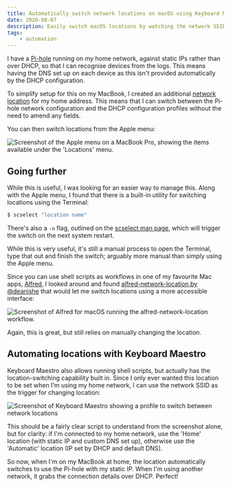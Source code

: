 ```yaml
---
title: Automatically switch network locations on macOS using Keyboard Maestro
date: 2020-08-07
description: Easily switch macOS locations by watching the network SSID with Keyboard Maestro, rather than using the Apple menu.
tags: 
    - automation
---
```


I have a [Pi-hole](https://pi-hole.net/) running on my home network, against static IPs rather than over DHCP, so that I can recognise devices from the logs. This means having the DNS set up on each device as this isn't provided automatically by the DHCP configuration.

To simplify setup for this on my MacBook, I created an additional [network location](https://support.apple.com/en-gb/HT202480) for my home address. This means that I can switch between the Pi-hole network configuration and the DHCP configuration profiles without the need to amend any fields.

You can then switch locations from the Apple menu:

![Screenshot of the Apple menu on a MacBook Pro, showing the items available under the 'Locations' menu.](/img/2020-08-07-locations-apple-menu.png)


## Going further

While this is useful, I was looking for an easier way to manage this. Along with the Apple menu, I found that there is a built-in utility for switching locations using the Terminal:

```bash
$ scselect "location name"
```

There's also a `-n` flag, outlined on the [scselect man page](https://ss64.com/osx/scselect.html), which will trigger the switch on the next system restart.

While this is very useful, it's still a manual process to open the Terminal, type that out and finish the switch; arguably more manual than simply using the Apple menu. 

Since you can use shell scripts as workflows in one of my favourite Mac apps, [Alfred](https://www.alfredapp.com/), I looked around and found [alfred-network-location by @deanishe](https://github.com/deanishe/alfred-network-location) that would let me switch locations using a more accessible interface:

![Screenshot of Alfred for macOS running the alfred-network-location workflow.](/img/2020-08-07-alfred-network-location.png)

Again, this is great, but still relies on manually changing the location.


## Automating locations with Keyboard Maestro

Keyboard Maestro also allows running shell scripts, but actually has the location-switching capability built in. Since I only ever wanted this location to be set when I'm using my home network, I can use the network SSID as the trigger for changing location:

![Screenshot of Keyboard Maestro showing a profile to switch between network locations](/img/2020-08-07-km-location-switcher.png)

This should be a fairly clear script to understand from the screenshot alone, but for clarity: if I'm connected to my home network, use the 'Home' location (with static IP and custom DNS set up), otherwise use the 'Automatic' location (IP set by DHCP and default DNS).

So now, when I'm on my MacBook at home, the location automatically switches to use the Pi-hole with my static IP. When I'm using another network, it grabs the connection details over DHCP. Perfect!